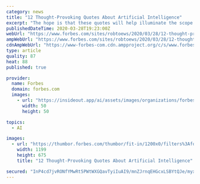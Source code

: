 ```yaml
---
category: news
title: "12 Thought-Provoking Quotes About Artificial Intelligence"
excerpt: "The hope is that these quotes will help illuminate the scope of the field, the contours of the challenges ahead, and the enormity of the stakes."
publishedDateTime: 2020-03-28T19:23:00Z
webUrl: "https://www.forbes.com/sites/robtoews/2020/03/28/12-thought-provoking-quotes-about-artificial-intelligence/"
ampWebUrl: "https://www.forbes.com/sites/robtoews/2020/03/28/12-thought-provoking-quotes-about-artificial-intelligence/amp/"
cdnAmpWebUrl: "https://www-forbes-com.cdn.ampproject.org/c/s/www.forbes.com/sites/robtoews/2020/03/28/12-thought-provoking-quotes-about-artificial-intelligence/amp/"
type: article
quality: 87
heat: 88
published: true

provider:
  name: Forbes
  domain: forbes.com
  images:
    - url: "https://insideout.app/ai/assets/images/organizations/forbes.com-50x50.jpg"
      width: 50
      height: 50

topics:
  - AI

images:
  - url: "https://thumbor.forbes.com/thumbor/fit-in/1200x0/filters%3Aformat%28jpg%29/https%3A%2F%2Fspecials-images.forbesimg.com%2Fimageserve%2F520714001%2F0x0.jpg%3FcropX1%3D0%26cropX2%3D3568%26cropY1%3D746%26cropY2%3D2753"
    width: 1199
    height: 675
    title: "12 Thought-Provoking Quotes About Artificial Intelligence"

secured: "InP4cd7jvRONfYMwRt5PWtWXGQavTyiIuAI9/mnZJrnqEHGcxLSBYtQJe/myx5+5WZlRqyM0mooGaBjJvoaxB9TDzVEq6/3TZq29LRZZY+Ts4XFbE9+qjgKVskJ9vrh6nI5v3GjfYmKmbL12kyzC2tbB3jTqxyOzgLzbrS6/l5Ba+eIJi5yUvvK23YDmtlZF20wpISQJy06rgZa3CkgLGl925PcBTQeNDCew99ZKg4NF380kcGTvBgRo3YgQEKe28YzeNJgjhbOBjEGKJ/+qZRt2fcEDTZxYVMf8IUSZZLUIj1XSfyCPyZao1aZjevi1nNdYyM6ppuAEvPHNAvN1XztKUZP6cxjxOq0lu3M8IadGQt1/GbzB6ovEI2PJRm9CVqfcKTl6sZL8Svbwhqre1cvAgzPj+b5GG67xSpZHOCFTuc9mj4gaR80j6xAhC01SDD+7YDvuQBjkIzthyUOHrqJ/k1d3FS43OaH/CcdJmd0=;zXP9T608oDW286GDEfqWlg=="
---
```


